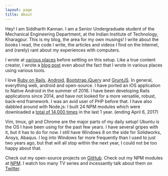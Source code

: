 ```yaml
---
layout: page
title: About
---
```


Hey! I am Siddharth Kannan. I am a Senior Undergraduate student of the
Mechanical Engineering Department, at the Indian Institute of Technology,
Kharagpur. This is my blog, the area for my own musings! I write about the books
I read, the code I write, the articles and videos I find on the Internet, and
(rarely) rant about my experiences with computers.

I wrote at [various
places](https://icyflame.github.io/blog/100daysofwriting/writing/technology/wordpress/jekyll/programming/2017/03/26/day-37/)
before settling on this setup. Like a true content creator, I wrote a [blog
post](https://icyflame.github.io/blog/100daysofwriting/writing/technology/wordpress/jekyll/programming/2017/03/26/day-37/)
even about the fact that I wrote in various places using various tools.

I love [Ruby on Rails](http://rubyonrails.org),
[Android](https://www.android.com/),
[Bootstrap](http://getbootstrap.com),[jQuery](http://jquery.com) and
[GruntJS](http://gruntjs.com). In general, everything web, android and
open-source. I have ported an iOS application to Native Android in the summer of
2016\. I have been developing Rails applications since 2014, and have not looked
for a more versatile, robust, back-end framework. I was an avid user of PHP
before that. I have also dabbled around with Node.js: I built 24 NPM modules
which were downloaded a [total of 14,000
times](https://npm-stat.com/charts.html?author=icyflame&from=2016-04-06&to=2017-04-06)
in the last 1 year. (ending April 6, 2017)

Vim, tmux, git and Chrome are the major parts of my daily setup!  Ubuntu is the
OS I have been using for the past few years. I have several gripes with it, but
it has to do for now. I still have Windows 8 on the side for Solidworks, Ansys,
Abaqus. I log into Windows far more frequently than I used to just two
years ago, but that will all stop within the next year, I could not be too happy
about that.

Check out my open-source projects on [GitHub](https://github.com/icyflame). Check
out my NPM modules at [NPM](https://npmjs.org/~icyflame). I watch too many TV
series and incessantly talk about them on
[Twitter](https://twitter.com/_icyflame).
